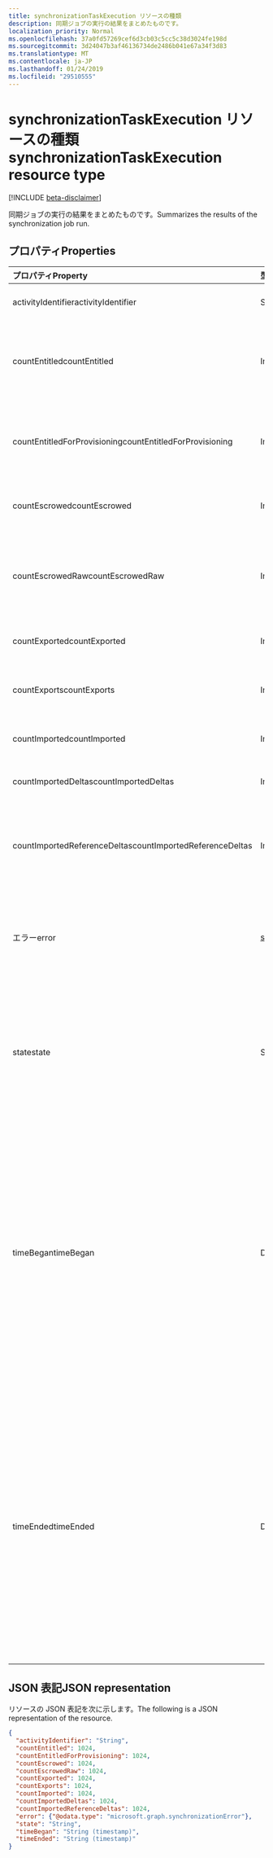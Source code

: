 ```yaml
---
title: synchronizationTaskExecution リソースの種類
description: 同期ジョブの実行の結果をまとめたものです。
localization_priority: Normal
ms.openlocfilehash: 37a0fd57269cef6d3cb03c5cc5c38d3024fe198d
ms.sourcegitcommit: 3d24047b3af46136734de2486b041e67a34f3d83
ms.translationtype: MT
ms.contentlocale: ja-JP
ms.lasthandoff: 01/24/2019
ms.locfileid: "29510555"
---
```

# <a name="synchronizationtaskexecution-resource-type"></a><span data-ttu-id="2da1b-103">synchronizationTaskExecution リソースの種類</span><span class="sxs-lookup"><span data-stu-id="2da1b-103">synchronizationTaskExecution resource type</span></span>

[!INCLUDE [beta-disclaimer](../../includes/beta-disclaimer.md)]

<span data-ttu-id="2da1b-104">同期ジョブの実行の結果をまとめたものです。</span><span class="sxs-lookup"><span data-stu-id="2da1b-104">Summarizes the results of the synchronization job run.</span></span>

## <a name="properties"></a><span data-ttu-id="2da1b-105">プロパティ</span><span class="sxs-lookup"><span data-stu-id="2da1b-105">Properties</span></span>
| <span data-ttu-id="2da1b-106">プロパティ</span><span class="sxs-lookup"><span data-stu-id="2da1b-106">Property</span></span>     | <span data-ttu-id="2da1b-107">型</span><span class="sxs-lookup"><span data-stu-id="2da1b-107">Type</span></span>   |<span data-ttu-id="2da1b-108">説明</span><span class="sxs-lookup"><span data-stu-id="2da1b-108">Description</span></span>|
|:---------------|:--------|:----------|
|<span data-ttu-id="2da1b-109">activityIdentifier</span><span class="sxs-lookup"><span data-stu-id="2da1b-109">activityIdentifier</span></span>           |<span data-ttu-id="2da1b-110">String</span><span class="sxs-lookup"><span data-stu-id="2da1b-110">String</span></span> |<span data-ttu-id="2da1b-111">実行ジョブの識別子です。</span><span class="sxs-lookup"><span data-stu-id="2da1b-111">Identifier of the job run.</span></span>|
|<span data-ttu-id="2da1b-112">countEntitled</span><span class="sxs-lookup"><span data-stu-id="2da1b-112">countEntitled</span></span>                |<span data-ttu-id="2da1b-113">Int64</span><span class="sxs-lookup"><span data-stu-id="2da1b-113">Int64</span></span>  |<span data-ttu-id="2da1b-114">このアプリケーションに割り当てられた処理されたエントリの数。</span><span class="sxs-lookup"><span data-stu-id="2da1b-114">Count of processed entries that were assigned for this application.</span></span>|
|<span data-ttu-id="2da1b-115">countEntitledForProvisioning</span><span class="sxs-lookup"><span data-stu-id="2da1b-115">countEntitledForProvisioning</span></span> |<span data-ttu-id="2da1b-116">Int64</span><span class="sxs-lookup"><span data-stu-id="2da1b-116">Int64</span></span>  |<span data-ttu-id="2da1b-117">プロビジョニング用に割り当てられた処理されたエントリの数。</span><span class="sxs-lookup"><span data-stu-id="2da1b-117">Count of processed entries that were assigned for provisioning.</span></span>|
|<span data-ttu-id="2da1b-118">countEscrowed</span><span class="sxs-lookup"><span data-stu-id="2da1b-118">countEscrowed</span></span>                |<span data-ttu-id="2da1b-119">Int64</span><span class="sxs-lookup"><span data-stu-id="2da1b-119">Int64</span></span>  |<span data-ttu-id="2da1b-120">Escrowed (エラー) のエントリの数。</span><span class="sxs-lookup"><span data-stu-id="2da1b-120">Count of entries that were escrowed (errors).</span></span>|
|<span data-ttu-id="2da1b-121">countEscrowedRaw</span><span class="sxs-lookup"><span data-stu-id="2da1b-121">countEscrowedRaw</span></span>             |<span data-ttu-id="2da1b-122">Int64</span><span class="sxs-lookup"><span data-stu-id="2da1b-122">Int64</span></span>  |<span data-ttu-id="2da1b-123">Escrows のシステムで生成されたを含む、escrowed されたエントリの数。</span><span class="sxs-lookup"><span data-stu-id="2da1b-123">Count of entries that were escrowed, including system-generated escrows.</span></span>|
|<span data-ttu-id="2da1b-124">countExported</span><span class="sxs-lookup"><span data-stu-id="2da1b-124">countExported</span></span>                |<span data-ttu-id="2da1b-125">Int64</span><span class="sxs-lookup"><span data-stu-id="2da1b-125">Int64</span></span>  |<span data-ttu-id="2da1b-126">エクスポートされたエントリの数。</span><span class="sxs-lookup"><span data-stu-id="2da1b-126">Count of exported entries.</span></span>|
|<span data-ttu-id="2da1b-127">countExports</span><span class="sxs-lookup"><span data-stu-id="2da1b-127">countExports</span></span>                 |<span data-ttu-id="2da1b-128">Int64</span><span class="sxs-lookup"><span data-stu-id="2da1b-128">Int64</span></span>  |<span data-ttu-id="2da1b-129">エクスポートする必要があるエントリの数です。</span><span class="sxs-lookup"><span data-stu-id="2da1b-129">Count of entries that were expected to be exported.</span></span>|
|<span data-ttu-id="2da1b-130">countImported</span><span class="sxs-lookup"><span data-stu-id="2da1b-130">countImported</span></span>                |<span data-ttu-id="2da1b-131">Int64</span><span class="sxs-lookup"><span data-stu-id="2da1b-131">Int64</span></span>  |<span data-ttu-id="2da1b-132">インポートされたエントリの数。</span><span class="sxs-lookup"><span data-stu-id="2da1b-132">Count of imported entries.</span></span>|
|<span data-ttu-id="2da1b-133">countImportedDeltas</span><span class="sxs-lookup"><span data-stu-id="2da1b-133">countImportedDeltas</span></span>          |<span data-ttu-id="2da1b-134">Int64</span><span class="sxs-lookup"><span data-stu-id="2da1b-134">Int64</span></span>  |<span data-ttu-id="2da1b-135">インポートの差分変更の数です。</span><span class="sxs-lookup"><span data-stu-id="2da1b-135">Count of imported delta-changes.</span></span>|
|<span data-ttu-id="2da1b-136">countImportedReferenceDeltas</span><span class="sxs-lookup"><span data-stu-id="2da1b-136">countImportedReferenceDeltas</span></span> |<span data-ttu-id="2da1b-137">Int64</span><span class="sxs-lookup"><span data-stu-id="2da1b-137">Int64</span></span>  |<span data-ttu-id="2da1b-138">参照の変更に関連するインポートされたデルタの変更の数です。</span><span class="sxs-lookup"><span data-stu-id="2da1b-138">Count of imported delta-changes pertaining to reference changes.</span></span>|
|<span data-ttu-id="2da1b-139">エラー</span><span class="sxs-lookup"><span data-stu-id="2da1b-139">error</span></span>                        |[<span data-ttu-id="2da1b-140">synchronizationError</span><span class="sxs-lookup"><span data-stu-id="2da1b-140">synchronizationError</span></span>](synchronization-synchronizationerror.md)|<span data-ttu-id="2da1b-141">エラーが発生した場合に、詳細を含む、 **synchronizationError**オブジェクトが含まれています。</span><span class="sxs-lookup"><span data-stu-id="2da1b-141">If an error was encountered, contains a **synchronizationError** object with details.</span></span>|
|<span data-ttu-id="2da1b-142">state</span><span class="sxs-lookup"><span data-stu-id="2da1b-142">state</span></span>                        |<span data-ttu-id="2da1b-143">String</span><span class="sxs-lookup"><span data-stu-id="2da1b-143">String</span></span> |<span data-ttu-id="2da1b-144">コードがこの実行の結果を要約します。</span><span class="sxs-lookup"><span data-stu-id="2da1b-144">Code summarizing the result of this run.</span></span> <span data-ttu-id="2da1b-145">可能な値は、`Succeeded`、`Failed`、`EntryLevelErrors` です。</span><span class="sxs-lookup"><span data-stu-id="2da1b-145">Possible values are: `Succeeded`, `Failed`, `EntryLevelErrors`.</span></span>|
|<span data-ttu-id="2da1b-146">timeBegan</span><span class="sxs-lookup"><span data-stu-id="2da1b-146">timeBegan</span></span>                    |<span data-ttu-id="2da1b-147">DateTimeOffset</span><span class="sxs-lookup"><span data-stu-id="2da1b-147">DateTimeOffset</span></span>|<span data-ttu-id="2da1b-148">このジョブの実行を開始したときの時間です。</span><span class="sxs-lookup"><span data-stu-id="2da1b-148">Time when this job run began.</span></span> <span data-ttu-id="2da1b-149">Timestamp 型は、ISO 8601 形式を使用して日付と時刻の情報を表し、常に UTC 時間です。</span><span class="sxs-lookup"><span data-stu-id="2da1b-149">The Timestamp type represents date and time information using ISO 8601 format and is always in UTC time.</span></span> <span data-ttu-id="2da1b-150">たとえば、2014 年 1 月 1 日午前 0 時 (UTC) は、`'2014-01-01T00:00:00Z'` のようになります。</span><span class="sxs-lookup"><span data-stu-id="2da1b-150">For example, midnight UTC on Jan 1, 2014 would look like this: `'2014-01-01T00:00:00Z'`.</span></span>|
|<span data-ttu-id="2da1b-151">timeEnded</span><span class="sxs-lookup"><span data-stu-id="2da1b-151">timeEnded</span></span>                    |<span data-ttu-id="2da1b-152">DateTimeOffset</span><span class="sxs-lookup"><span data-stu-id="2da1b-152">DateTimeOffset</span></span>|<span data-ttu-id="2da1b-153">このジョブを実行すると時間が終了しました。</span><span class="sxs-lookup"><span data-stu-id="2da1b-153">Time when this job run ended.</span></span> <span data-ttu-id="2da1b-154">Timestamp 型は、ISO 8601 形式を使用して日付と時刻の情報を表し、常に UTC 時間です。</span><span class="sxs-lookup"><span data-stu-id="2da1b-154">The Timestamp type represents date and time information using ISO 8601 format and is always in UTC time.</span></span> <span data-ttu-id="2da1b-155">たとえば、2014 年 1 月 1 日午前 0 時 (UTC) は、`'2014-01-01T00:00:00Z'` のようになります。</span><span class="sxs-lookup"><span data-stu-id="2da1b-155">For example, midnight UTC on Jan 1, 2014 would look like this: `'2014-01-01T00:00:00Z'`.</span></span>|

## <a name="json-representation"></a><span data-ttu-id="2da1b-156">JSON 表記</span><span class="sxs-lookup"><span data-stu-id="2da1b-156">JSON representation</span></span>

<span data-ttu-id="2da1b-157">リソースの JSON 表記を次に示します。</span><span class="sxs-lookup"><span data-stu-id="2da1b-157">The following is a JSON representation of the resource.</span></span>

<!-- {
  "blockType": "resource",
  "optionalProperties": [

  ],
  "@odata.type": "microsoft.graph.synchronizationTaskExecution"
}-->

```json
{
  "activityIdentifier": "String",
  "countEntitled": 1024,
  "countEntitledForProvisioning": 1024,
  "countEscrowed": 1024,
  "countEscrowedRaw": 1024,
  "countExported": 1024,
  "countExports": 1024,
  "countImported": 1024,
  "countImportedDeltas": 1024,
  "countImportedReferenceDeltas": 1024,
  "error": {"@odata.type": "microsoft.graph.synchronizationError"},
  "state": "String",
  "timeBegan": "String (timestamp)",
  "timeEnded": "String (timestamp)"
}

```

<!-- uuid: 8fcb5dbc-d5aa-4681-8e31-b001d5168d79
2015-10-25 14:57:30 UTC -->
<!--
{
  "type": "#page.annotation",
  "description": "synchronizationTaskExecution resource",
  "keywords": "",
  "section": "documentation",
  "tocPath": "",
  "suppressions": [
    "Error: /api-reference/beta/resources/synchronization-synchronizationtaskexecution.md:\r\n      Exception processing links.\r\n    System.ArgumentException: Link Definition was null. Link text: !INCLUDE [beta-disclaimer](../../includes/beta-disclaimer.md)\r\n      at ApiDoctor.Validation.DocFile.get_LinkDestinations()\r\n      at ApiDoctor.Validation.DocSet.ValidateLinks(Boolean includeWarnings, String[] relativePathForFiles, IssueLogger issues, Boolean requireFilenameCaseMatch, Boolean printOrphanedFiles)"
  ]
}
-->
